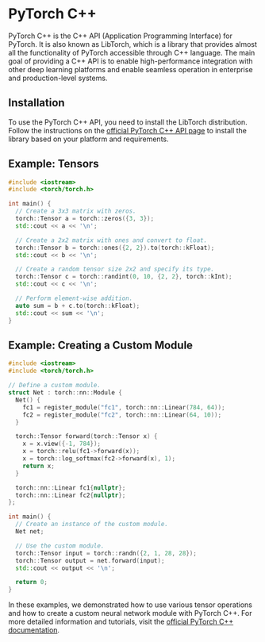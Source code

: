 # PyTorch C++

PyTorch C++ is the C++ API (Application Programming Interface) for PyTorch. It is also known as LibTorch, which is a library that provides almost all the functionality of PyTorch accessible through C++ language. The main goal of providing a C++ API is to enable high-performance integration with other deep learning platforms and enable seamless operation in enterprise and production-level systems.

## Installation

To use the PyTorch C++ API, you need to install the LibTorch distribution. Follow the instructions on the [official PyTorch C++ API page](https://pytorch.org/cppdocs/installing.html) to install the library based on your platform and requirements.

## Example: Tensors

```cpp
#include <iostream>
#include <torch/torch.h>

int main() {
  // Create a 3x3 matrix with zeros.
  torch::Tensor a = torch::zeros({3, 3});
  std::cout << a << '\n';

  // Create a 2x2 matrix with ones and convert to float.
  torch::Tensor b = torch::ones({2, 2}).to(torch::kFloat);
  std::cout << b << '\n';

  // Create a random tensor size 2x2 and specify its type.
  torch::Tensor c = torch::randint(0, 10, {2, 2}, torch::kInt);
  std::cout << c << '\n';

  // Perform element-wise addition.
  auto sum = b + c.to(torch::kFloat);
  std::cout << sum << '\n';
}
```

## Example: Creating a Custom Module

```cpp
#include <iostream>
#include <torch/torch.h>

// Define a custom module.
struct Net : torch::nn::Module {
  Net() {
    fc1 = register_module("fc1", torch::nn::Linear(784, 64));
    fc2 = register_module("fc2", torch::nn::Linear(64, 10));
  }

  torch::Tensor forward(torch::Tensor x) {
    x = x.view({-1, 784});
    x = torch::relu(fc1->forward(x));
    x = torch::log_softmax(fc2->forward(x), 1);
    return x;
  }

  torch::nn::Linear fc1{nullptr};
  torch::nn::Linear fc2{nullptr};
};

int main() {
  // Create an instance of the custom module.
  Net net;

  // Use the custom module.
  torch::Tensor input = torch::randn({2, 1, 28, 28});
  torch::Tensor output = net.forward(input);
  std::cout << output << '\n';

  return 0;
}
```

In these examples, we demonstrated how to use various tensor operations and how to create a custom neural network module with PyTorch C++. For more detailed information and tutorials, visit the [official PyTorch C++ documentation](https://pytorch.org/cppdocs/).